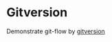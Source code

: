 # Gitversion

Demonstrate git-flow by [gitversion](https://gitversion.readthedocs.io/en/latest/git-branching-strategies/gitflow-examples/)
